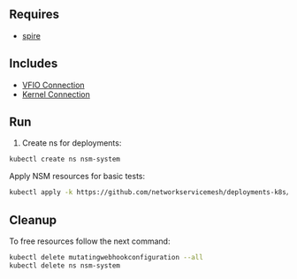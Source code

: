 ## Requires

- [spire](../spire)

## Includes

- [VFIO Connection](../use-cases/Vfio2Noop)
- [Kernel Connection](../use-cases/SriovKernel2Noop)

## Run

1. Create ns for deployments:
```bash
kubectl create ns nsm-system
```

Apply NSM resources for basic tests:
```bash
kubectl apply -k https://github.com/networkservicemesh/deployments-k8s/examples/sriov?ref=70180b2a4591ac9f78d9d0c1b2b4e00e21f3418f
```

## Cleanup

To free resources follow the next command:
```bash
kubectl delete mutatingwebhookconfiguration --all
kubectl delete ns nsm-system
```
